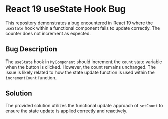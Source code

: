 # React 19 useState Hook Bug

This repository demonstrates a bug encountered in React 19 where the `useState` hook within a functional component fails to update correctly.  The counter does not increment as expected.

## Bug Description

The `useState` hook in `MyComponent` should increment the `count` state variable when the button is clicked. However, the count remains unchanged.  The issue is likely related to how the state update function is used within the `incrementCount` function.

## Solution

The provided solution utilizes the functional update approach of `setCount` to ensure the state update is applied correctly and reactively.